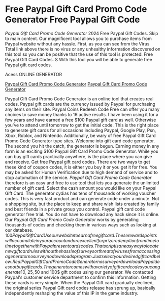 # Free Paypal Gift Card Promo Code Generator Free Paypal Gift Code

*Paypal Gift Card Promo Code Generator* 2024 Free Paypal Gift Codes. Skip to main content. Our magnificent tool allows you to purchase items from Paypal website without any hassle. First, as you can see from the Virus Total link above there is no virus or any unhealthy information discovered on this tool so you can be positive that the use of this tool is protected. Free Paypal Gift Card Codes. S With this tool you will be able to generate free Paypal gift card codes.

Acess ONLINE GENERATOR

[Paypal Gift Card Promo Code Generator](http://rmdld.site/8jr5fhx)
[Paypal Gift Card Promo Code Generator](http://rmdld.site/8jr5fhx)

Paypal Gift Card Promo Code Generator is an online tool that creates real codes. Paypal gift cards are the currency issued by Paypal for purchasing any items on their site. Paypal Coins Redeem Code Free can offer you many choices to save money thanks to 16 active results. I have been using it for a few years and have earned a free $100 Paypal gift card as well. Otherwise you've to attend until tomorrow to get the initial code. This is the right place to generate gift cards for all occasions including Paypal, Google Play, Psn, Xbox, Roblox, and Nintendo. 
Additionally, be wary of free Paypal Gift Card Promo Code Generator type sites. Welcome into gift card code generator. The second you hit the catch, the generator is begun.
Earning money in any form is an exciting $100 Paypal Gift Card Promo Code Generator. While you can buy gift cards practically anywhere, is the place where you can give and receive. Get free Paypal gift card codes. There are two ways to get these kind of coupon codes, it is either you buy it or you get it for free. You may be asked for Human Verification due to high demand of service and to stop automation of the service.
*Paypal Gift Card Promo Code Generator* therefore is an easy and free to use tool that lets you generate the unlimited number of gift card. Select the cash amount you would like on your Paypal Gift Card. The generator cydias has tens of thousands of working voucher codes. This is very fast product and can generate code under a minute. Not a shopping site, but the place to keep and share wish lists created by family and best friends in a private group you control. Paypal gift card code generator free trial. You do not have to download any hack since it is online. 
Our *Paypal Gift Card Promo Code Generator* works by generating thousands of codes and checking them in various ways such as looking at our database. $100 Paypal Gift Card Use our website to earn a free gift card. These rewards points will accumulate in your account and are excellent for prize redemption from time to time together with Paypal present cards codes. That script is an easy way to locate new gift card rules without the hassle of surveys or threat of viruses from accessing a generator no survey no downloads program. Just select your desired gift card below.
Real Paypal Gift Card Promo Code Generator no survey or download Paypal does not buy gift cards. The generator comes with a variety of gift card codes you can generate 10$, 25$, 50$ and 100$ gift codes using our generator. We contacted Paypal's customer service department to confirm this information. Getting these cards is very simple. When the Paypal Gift card gradually declined, the original series Paypal Gift card codes release has sprung up, basically independently reshaping the value of this IP in the game industry.